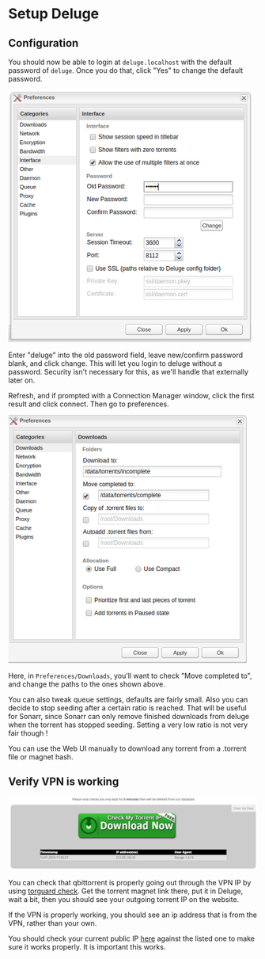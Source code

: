 # Setup Deluge

## Configuration

You should now be able to login at `deluge.localhost` with the default password of `deluge`. Once you do that, click "Yes" to change the default password.

![Deluge Change Password](img/deluge_change_password.png)

Enter "deluge" into the old password field, leave new/confirm password blank, and click change. This will let you login to deluge without a password. Security isn't necessary for this, as we'll handle that externally later on.

Refresh, and if prompted with a Connection Manager window, click the first result and click connect. Then go to preferences.

![Deluge Change Paths](img/deluge_change_paths.png)

Here, in `Preferences/Downloads`, you'll want to check "Move completed to", and change the paths to the ones shown above.

You can also tweak queue settings, defaults are fairly small. Also you can decide to stop seeding after a certain ratio is reached. That will be useful for Sonarr, since Sonarr can only remove finished downloads from deluge when the torrent has stopped seeding. Setting a very low ratio is not very fair though !

You can use the Web UI manually to download any torrent from a .torrent file or magnet hash.

## Verify VPN is working

![Torrent guard](img/torrent_guard.png)

You can check that qbittorrent is properly going out through the VPN IP by using [torguard check](https://torguard.net/checkmytorrentipaddress.php).
Get the torrent magnet link there, put it in Deluge, wait a bit, then you should see your outgoing torrent IP on the website.

If the VPN is properly working, you should see an ip address that is from the VPN, rather than your own.

You should check your current public IP [here](https://www.whatismyip.com/) against the listed one to make sure it works properly. It is important this works.
